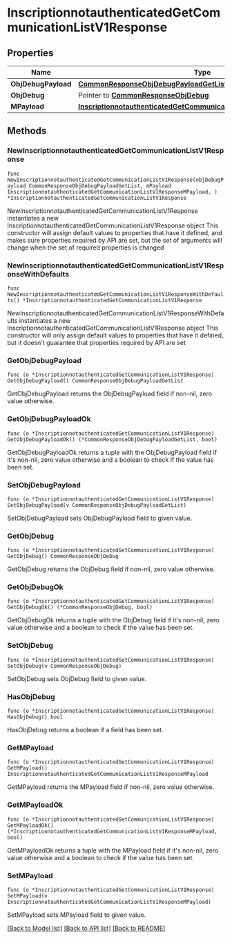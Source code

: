 # InscriptionnotauthenticatedGetCommunicationListV1Response

## Properties

Name | Type | Description | Notes
------------ | ------------- | ------------- | -------------
**ObjDebugPayload** | [**CommonResponseObjDebugPayloadGetList**](CommonResponseObjDebugPayloadGetList.md) |  | 
**ObjDebug** | Pointer to [**CommonResponseObjDebug**](CommonResponseObjDebug.md) |  | [optional] 
**MPayload** | [**InscriptionnotauthenticatedGetCommunicationListV1ResponseMPayload**](InscriptionnotauthenticatedGetCommunicationListV1ResponseMPayload.md) |  | 

## Methods

### NewInscriptionnotauthenticatedGetCommunicationListV1Response

`func NewInscriptionnotauthenticatedGetCommunicationListV1Response(objDebugPayload CommonResponseObjDebugPayloadGetList, mPayload InscriptionnotauthenticatedGetCommunicationListV1ResponseMPayload, ) *InscriptionnotauthenticatedGetCommunicationListV1Response`

NewInscriptionnotauthenticatedGetCommunicationListV1Response instantiates a new InscriptionnotauthenticatedGetCommunicationListV1Response object
This constructor will assign default values to properties that have it defined,
and makes sure properties required by API are set, but the set of arguments
will change when the set of required properties is changed

### NewInscriptionnotauthenticatedGetCommunicationListV1ResponseWithDefaults

`func NewInscriptionnotauthenticatedGetCommunicationListV1ResponseWithDefaults() *InscriptionnotauthenticatedGetCommunicationListV1Response`

NewInscriptionnotauthenticatedGetCommunicationListV1ResponseWithDefaults instantiates a new InscriptionnotauthenticatedGetCommunicationListV1Response object
This constructor will only assign default values to properties that have it defined,
but it doesn't guarantee that properties required by API are set

### GetObjDebugPayload

`func (o *InscriptionnotauthenticatedGetCommunicationListV1Response) GetObjDebugPayload() CommonResponseObjDebugPayloadGetList`

GetObjDebugPayload returns the ObjDebugPayload field if non-nil, zero value otherwise.

### GetObjDebugPayloadOk

`func (o *InscriptionnotauthenticatedGetCommunicationListV1Response) GetObjDebugPayloadOk() (*CommonResponseObjDebugPayloadGetList, bool)`

GetObjDebugPayloadOk returns a tuple with the ObjDebugPayload field if it's non-nil, zero value otherwise
and a boolean to check if the value has been set.

### SetObjDebugPayload

`func (o *InscriptionnotauthenticatedGetCommunicationListV1Response) SetObjDebugPayload(v CommonResponseObjDebugPayloadGetList)`

SetObjDebugPayload sets ObjDebugPayload field to given value.


### GetObjDebug

`func (o *InscriptionnotauthenticatedGetCommunicationListV1Response) GetObjDebug() CommonResponseObjDebug`

GetObjDebug returns the ObjDebug field if non-nil, zero value otherwise.

### GetObjDebugOk

`func (o *InscriptionnotauthenticatedGetCommunicationListV1Response) GetObjDebugOk() (*CommonResponseObjDebug, bool)`

GetObjDebugOk returns a tuple with the ObjDebug field if it's non-nil, zero value otherwise
and a boolean to check if the value has been set.

### SetObjDebug

`func (o *InscriptionnotauthenticatedGetCommunicationListV1Response) SetObjDebug(v CommonResponseObjDebug)`

SetObjDebug sets ObjDebug field to given value.

### HasObjDebug

`func (o *InscriptionnotauthenticatedGetCommunicationListV1Response) HasObjDebug() bool`

HasObjDebug returns a boolean if a field has been set.

### GetMPayload

`func (o *InscriptionnotauthenticatedGetCommunicationListV1Response) GetMPayload() InscriptionnotauthenticatedGetCommunicationListV1ResponseMPayload`

GetMPayload returns the MPayload field if non-nil, zero value otherwise.

### GetMPayloadOk

`func (o *InscriptionnotauthenticatedGetCommunicationListV1Response) GetMPayloadOk() (*InscriptionnotauthenticatedGetCommunicationListV1ResponseMPayload, bool)`

GetMPayloadOk returns a tuple with the MPayload field if it's non-nil, zero value otherwise
and a boolean to check if the value has been set.

### SetMPayload

`func (o *InscriptionnotauthenticatedGetCommunicationListV1Response) SetMPayload(v InscriptionnotauthenticatedGetCommunicationListV1ResponseMPayload)`

SetMPayload sets MPayload field to given value.



[[Back to Model list]](../README.md#documentation-for-models) [[Back to API list]](../README.md#documentation-for-api-endpoints) [[Back to README]](../README.md)


